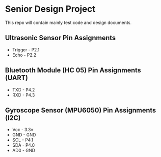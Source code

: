 # Senior Design Project

This repo will contain mainly test code and design documents.

## Ultrasonic Sensor Pin Assignments
* Trigger - P2.1
* Echo    - P2.2

## Bluetooth Module (HC 05) Pin Assignments (UART)
* TXD - P4.2
* RXD - P4.3

## Gyroscope Sensor (MPU6050) Pin Assignments (I2C)
* Vcc - 3.3v
* GND - GND
* SCL - P4.1
* SDA - P4.0
* AD0 - GND
